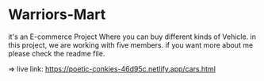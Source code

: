 # Warriors-Mart
it's an E-commerce Project Where you can buy different kinds of Vehicle. in this project, we are working with five members. if you want more about me please check the readme file.

=> live link: https://poetic-conkies-46d95c.netlify.app/cars.html
